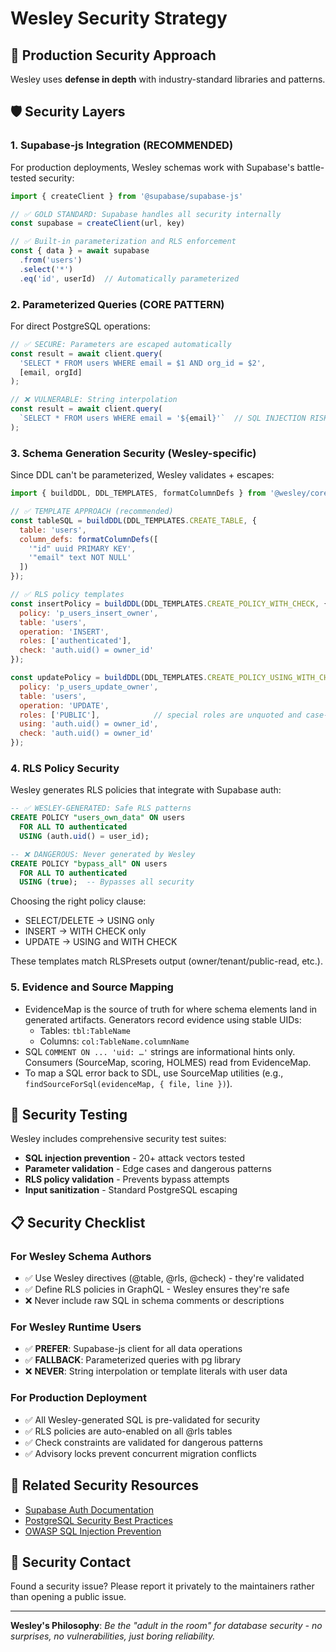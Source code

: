 # Wesley Security Strategy

## 🎯 Production Security Approach

Wesley uses **defense in depth** with industry-standard libraries and patterns.

## 🛡️ Security Layers

### 1. **Supabase-js Integration (RECOMMENDED)**

For production deployments, Wesley schemas work with Supabase's battle-tested security:

```javascript
import { createClient } from '@supabase/supabase-js'

// ✅ GOLD STANDARD: Supabase handles all security internally
const supabase = createClient(url, key)

// ✅ Built-in parameterization and RLS enforcement
const { data } = await supabase
  .from('users')
  .select('*')
  .eq('id', userId)  // Automatically parameterized
```

### 2. **Parameterized Queries (CORE PATTERN)**

For direct PostgreSQL operations:

```javascript
// ✅ SECURE: Parameters are escaped automatically
const result = await client.query(
  'SELECT * FROM users WHERE email = $1 AND org_id = $2',
  [email, orgId]
);

// ❌ VULNERABLE: String interpolation
const result = await client.query(
  `SELECT * FROM users WHERE email = '${email}'`  // SQL INJECTION RISK
);
```

### 3. **Schema Generation Security (Wesley-specific)**

Since DDL can't be parameterized, Wesley validates + escapes:

```javascript
import { buildDDL, DDL_TEMPLATES, formatColumnDefs } from '@wesley/core/domain/security/StandardSanitizer.mjs';

// ✅ TEMPLATE APPROACH (recommended)
const tableSQL = buildDDL(DDL_TEMPLATES.CREATE_TABLE, {
  table: 'users',
  column_defs: formatColumnDefs([
    '"id" uuid PRIMARY KEY',
    '"email" text NOT NULL'
  ])
});

// ✅ RLS policy templates
const insertPolicy = buildDDL(DDL_TEMPLATES.CREATE_POLICY_WITH_CHECK, {
  policy: 'p_users_insert_owner',
  table: 'users',
  operation: 'INSERT',
  roles: ['authenticated'],
  check: 'auth.uid() = owner_id'
});

const updatePolicy = buildDDL(DDL_TEMPLATES.CREATE_POLICY_USING_WITH_CHECK, {
  policy: 'p_users_update_owner',
  table: 'users',
  operation: 'UPDATE',
  roles: ['PUBLIC'],            // special roles are unquoted and case-insensitive
  using: 'auth.uid() = owner_id',
  check: 'auth.uid() = owner_id'
});
```

### 4. **RLS Policy Security**

Wesley generates RLS policies that integrate with Supabase auth:

```sql
-- ✅ WESLEY-GENERATED: Safe RLS patterns
CREATE POLICY "users_own_data" ON users
  FOR ALL TO authenticated
  USING (auth.uid() = user_id);

-- ❌ DANGEROUS: Never generated by Wesley  
CREATE POLICY "bypass_all" ON users
  FOR ALL TO authenticated  
  USING (true);  -- Bypasses all security
```

Choosing the right policy clause:

- SELECT/DELETE → USING only
- INSERT → WITH CHECK only
- UPDATE → USING and WITH CHECK

These templates match RLSPresets output (owner/tenant/public-read, etc.).

### 5. **Evidence and Source Mapping**

- EvidenceMap is the source of truth for where schema elements land in generated artifacts. Generators record evidence using stable UIDs:
  - Tables: `tbl:TableName`
  - Columns: `col:TableName.columnName`
- SQL `COMMENT ON ... 'uid: …'` strings are informational hints only. Consumers (SourceMap, scoring, HOLMES) read from EvidenceMap.
- To map a SQL error back to SDL, use SourceMap utilities (e.g., `findSourceForSql(evidenceMap, { file, line })`).


## 🧪 Security Testing

Wesley includes comprehensive security test suites:

- **SQL injection prevention** - 20+ attack vectors tested
- **Parameter validation** - Edge cases and dangerous patterns
- **RLS policy validation** - Prevents bypass attempts  
- **Input sanitization** - Standard PostgreSQL escaping

## 📋 Security Checklist

### For Wesley Schema Authors
- ✅ Use Wesley directives (@table, @rls, @check) - they're validated
- ✅ Define RLS policies in GraphQL - Wesley ensures they're safe
- ❌ Never include raw SQL in schema comments or descriptions


### For Wesley Runtime Users
- ✅ **PREFER**: Supabase-js client for all data operations
- ✅ **FALLBACK**: Parameterized queries with pg library
- ❌ **NEVER**: String interpolation or template literals with user data


### For Production Deployment
- ✅ All Wesley-generated SQL is pre-validated for security
- ✅ RLS policies are auto-enabled on all @rls tables
- ✅ Check constraints are validated for dangerous patterns
- ✅ Advisory locks prevent concurrent migration conflicts

## 🔗 Related Security Resources

- [Supabase Auth Documentation](https://supabase.com/docs/guides/auth)
- [PostgreSQL Security Best Practices](https://www.postgresql.org/docs/current/security.html)
- [OWASP SQL Injection Prevention](https://cheatsheetseries.owasp.org/cheatsheets/SQL_Injection_Prevention_Cheat_Sheet.html)

## 🚨 Security Contact

Found a security issue? Please report it privately to the maintainers rather than opening a public issue.

---

**Wesley's Philosophy**: *Be the "adult in the room" for database security - no surprises, no vulnerabilities, just boring reliability.*

